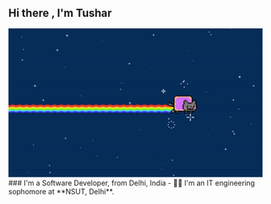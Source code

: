 ## Hi there , I'm Tushar 
<img src ="https://github.com/krim6ix/Tushar/blob/main/ezgif.com-gif-maker.gif">
### I'm a Software Developer, from Delhi, India
- 👨‍🎓 I'm an IT engineering sophomore at **NSUT, Delhi**.
